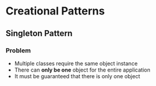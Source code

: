# Creational Patterns 

## Singleton Pattern
### Problem
* Multiple classes require the same object instance
* There can **only be one** object for the entire application
* It must be guaranteed that there is only one object